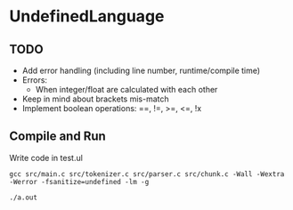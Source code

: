 # UndefinedLanguage

## TODO

- Add error handling (including line number, runtime/compile time)
- Errors:
	- When integer/float are calculated with each other
- Keep in mind about brackets mis-match
- Implement boolean operations: ==, !=, >=, <=, !x

## Compile and Run

Write code in test.ul

```
gcc src/main.c src/tokenizer.c src/parser.c src/chunk.c -Wall -Wextra -Werror -fsanitize=undefined -lm -g
```

```
./a.out
```
